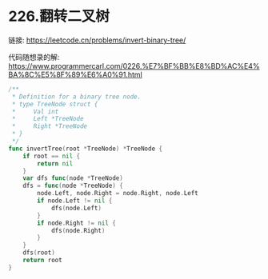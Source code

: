 # 226.翻转二叉树

链接: <https://leetcode.cn/problems/invert-binary-tree/>

代码随想录的解: <https://www.programmercarl.com/0226.%E7%BF%BB%E8%BD%AC%E4%BA%8C%E5%8F%89%E6%A0%91.html>

```go
/**
 * Definition for a binary tree node.
 * type TreeNode struct {
 *     Val int
 *     Left *TreeNode
 *     Right *TreeNode
 * }
 */
func invertTree(root *TreeNode) *TreeNode {
	if root == nil {
		return nil
	}
	var dfs func(node *TreeNode)
	dfs = func(node *TreeNode) {
		node.Left, node.Right = node.Right, node.Left
		if node.Left != nil {
			dfs(node.Left)
		}
		if node.Right != nil {
			dfs(node.Right)
		}
	}
	dfs(root)
	return root
}
```
